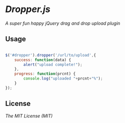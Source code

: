# _Dropper.js_

_A super fun happy jQuery drag and drop upload plugin_

## Usage

```javascript

$('#dropper').dropper('/url/to/upload',{
	success: function(data) {
		alert("upload complete!");
	},
	progress: function(prcnt) {
		console.log("uploaded "+prcnt+"%");
	}
});

```

## License
_The MIT License (MIT)_ 
